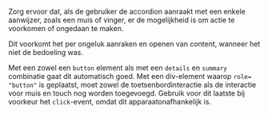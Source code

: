 <!-- @license CC0-1.0 -->

Zorg ervoor dat, als de gebruiker de accordion aanraakt met een enkele aanwijzer, zoals een muis of vinger, er de mogelijkheid is om actie te voorkomen of ongedaan te maken.

Dit voorkomt het per ongeluk aanraken en openen van content, wanneer het niet de bedoeling was.

Met een zowel een `button` element als met een `details` en `summary` combinatie gaat dit automatisch goed. Met een div-element waarop `role= "button"` is geplaatst, moet zowel de toetsenbordinteractie als de interactie voor muis en touch nog worden toegevoegd. Gebruik voor dit laatste bij voorkeur het `click`-event, omdat dit apparaatonafhankelijk is.
